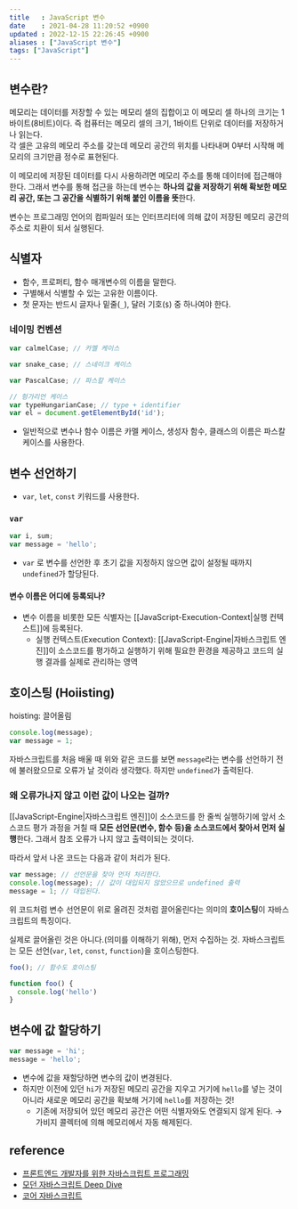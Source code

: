```yaml
---
title   : JavaScript 변수  
date    : 2021-04-28 11:20:52 +0900
updated : 2022-12-15 22:26:45 +0900
aliases : ["JavaScript 변수"]
tags: ["JavaScript"]
---
```

## 변수란? 
메모리는 데이터를 저장할 수 있는 메모리 셀의 집합이고 이 메모리 셀 하나의 크기는 1바이트(8비트)이다. 즉 컴퓨터는 메모리 셀의 크기, 1바이트 단위로 데이터를 저장하거나 읽는다.  
각 셀은 고유의 메모리 주소를 갖는데 메모리 공간의 위치를 나타내며 0부터 시작해 메모리의 크기만큼 정수로 표현된다.  

이 메모리에 저장된 데이터를 다시 사용하려면 메모리 주소를 통해 데이터에 접근해야 한다. 그래서 변수를 통해 접근을 하는데 변수는 **하나의 값을 저장하기 위해 확보한 메모리 공간, 또는 그 공간을 식별하기 위해 붙인 이름을 뜻**한다. 

변수는 프로그래밍 언어의 컴파일러 또는 인터프리터에 의해 값이 저장된 메모리 공간의 주소로 치환이 되서 실행된다.  

## 식별자  
- 함수, 프로퍼티, 함수 매개변수의 이름을 말한다.
- 구별해서 식별할 수 있는 고유한 이름이다.  
- 첫 문자는 반드시 글자나 밑줄(`_`), 달러 기호(`$`)  중 하나여야 한다. 

### 네이밍 컨벤션 
```javascript
var calmelCase; // 카멜 케이스 

var snake_case; // 스네이크 케이스

var PascalCase; // 파스칼 케이스 

// 헝가리언 케이스
var typeHungarianCase; // type + identifier 
var el = document.getElementById('id');
```
- 일반적으로 변수나 함수 이름은 카멜 케이스, 생성자 함수, 클래스의 이름은 파스칼 케이스를 사용한다.  


## 변수 선언하기 
- `var`, `let`, `const` 키워드를 사용한다.  

### `var`
```javascript
var i, sum;
var message = 'hello';
```
- `var` 로 변수를 선언한 후 초기 값을 지정하지 않으면 값이 설정될 때까지 `undefined`가 할당된다.  

#### 변수 이름은 어디에 등록되나? 
- 변수 이름을 비롯한 모든 식별자는 [[JavaScript-Execution-Context|실행 컨텍스트]]에 등록된다.  
  - 실행 컨텍스트(Execution Context): [[JavaScript-Engine|자바스크립트 엔진]]이 소스코드를 평가하고 실행하기 위해 필요한 환경을 제공하고 코드의 실행 결과를 실제로 관리하는 영역  

## 호이스팅 (Hoiisting)
hoisting: 끌어올림
```javascript
console.log(message);
var message = 1;
```

자바스크립트를 처음 배울 때 위와 같은 코드를 보면 `message`라는 변수를 선언하기 전에 불러왔으므로 오류가 날 것이라 생각했다. 하지만 `undefined`가 출력된다.  

### 왜 오류가나지 않고 이런 값이 나오는 걸까? 
[[JavaScript-Engine|자바스크립트 엔진]]이 소스코드를 한 줄씩 실행하기에 앞서 소스코드 평가 과정을 거칠 때 **모든 선언문(변수, 함수  등)을 소스코드에서 찾아서 먼저 실행**한다. 그래서 참조 오류가 나지 않고 출력이되는 것이다.

따라서 앞서 나온 코드는 다음과 같이 처리가 된다.
```js
var message; // 선언문을 찾아 먼저 처리한다.
console.log(message); // 값이 대입되지 않았으므로 undefined 출력
message = 1; // 대입된다.

```

위 코드처럼 변수 선언문이 위로 올려진 것처럼 끌어올린다는 의미의 **호이스팅**이 자바스크립트의 특징이다.


실제로 끌어올린 것은 아니다.(의미를 이해하기 위해), 먼저 수집하는 것. 자바스크립트는 모든 선언(`var`, `let`, `const`, `function`)을 호이스팅한다. 
```js
foo(); // 함수도 호이스팅

function foo() {
  console.log('hello')
}
```

## 변수에 값 할당하기 
```javascript
var message = 'hi';
message = 'hello';
```
- 변수에 값을 재할당하면 변수의 값이 변경된다.  
- 하지만 이전에 있던 `hi`가 저장된 메모리 공간을 지우고 거기에 `hello`를 넣는 것이 아니라 새로운 메모리 공간을 확보해 거기에 `hello`를 저장하는 것!
  - 기존에 저장되어 있던 메모리 공간은 어떤 식별자와도 연결되지 않게 된다. → 가비지 콜렉터에 의해 메모리에서 자동 해제된다.  

## reference 
- [프론트엔드 개발자를 위한 자바스크립트 프로그래밍](http://www.kyobobook.co.kr/product/detailViewKor.laf?ejkGb=KOR&mallGb=KOR&barcode=9788966260768&orderClick=LAG&Kc=) 
- [모던 자바스크립트 Deep Dive](http://www.kyobobook.co.kr/product/detailViewKor.laf?ejkGb=KOR&mallGb=KOR&barcode=9791158392239&orderClick=LEa&Kc=)
- [코어 자바스크립트](https://search.kyobobook.co.kr/web/search?vPstrKeyWord=%25EC%25BD%2594%25EC%2596%25B4%2520%25EC%259E%2590%25EB%25B0%2594%25EC%258A%25A4%25ED%2581%25AC%25EB%25A6%25BD%25ED%258A%25B8&orderClick=LAG)